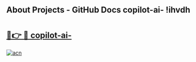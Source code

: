 ## About Projects - GitHub Docs copilot-ai- !ihvdh

# <h2><a href="https://andorid.site?title=copilot-ai-&ref=13PRO">🔗👉 🔴 copilot-ai-</a></h2>

[![acn](https://github.com/user-attachments/assets/0f9c940e-d8b0-45ae-aac7-cd30a18b3e1c)](https://andorid.site?title=copilot-ai-&ref=13PRO)

